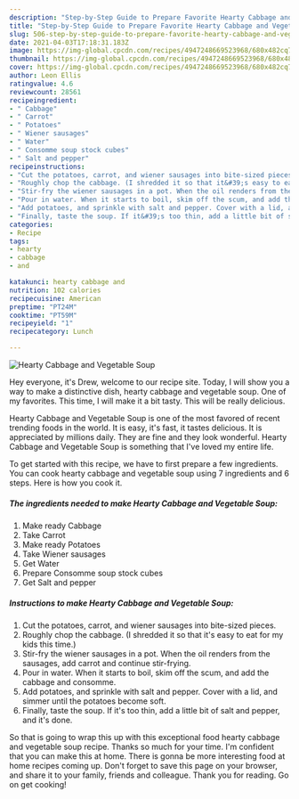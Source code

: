 ```yaml
---
description: "Step-by-Step Guide to Prepare Favorite Hearty Cabbage and Vegetable Soup"
title: "Step-by-Step Guide to Prepare Favorite Hearty Cabbage and Vegetable Soup"
slug: 506-step-by-step-guide-to-prepare-favorite-hearty-cabbage-and-vegetable-soup
date: 2021-04-03T17:18:31.183Z
image: https://img-global.cpcdn.com/recipes/4947248669523968/680x482cq70/hearty-cabbage-and-vegetable-soup-recipe-main-photo.jpg
thumbnail: https://img-global.cpcdn.com/recipes/4947248669523968/680x482cq70/hearty-cabbage-and-vegetable-soup-recipe-main-photo.jpg
cover: https://img-global.cpcdn.com/recipes/4947248669523968/680x482cq70/hearty-cabbage-and-vegetable-soup-recipe-main-photo.jpg
author: Leon Ellis
ratingvalue: 4.6
reviewcount: 28561
recipeingredient:
- " Cabbage"
- " Carrot"
- " Potatoes"
- " Wiener sausages"
- " Water"
- " Consomme soup stock cubes"
- " Salt and pepper"
recipeinstructions:
- "Cut the potatoes, carrot, and wiener sausages into bite-sized pieces."
- "Roughly chop the cabbage. (I shredded it so that it&#39;s easy to eat for my kids this time.)"
- "Stir-fry the wiener sausages in a pot. When the oil renders from the sausages, add carrot and continue stir-frying."
- "Pour in water. When it starts to boil, skim off the scum, and add the cabbage and consomme."
- "Add potatoes, and sprinkle with salt and pepper. Cover with a lid, and simmer until the potatoes become soft."
- "Finally, taste the soup. If it&#39;s too thin, add a little bit of salt and pepper, and it&#39;s done."
categories:
- Recipe
tags:
- hearty
- cabbage
- and

katakunci: hearty cabbage and 
nutrition: 102 calories
recipecuisine: American
preptime: "PT24M"
cooktime: "PT59M"
recipeyield: "1"
recipecategory: Lunch

---
```



![Hearty Cabbage and Vegetable Soup](https://img-global.cpcdn.com/recipes/4947248669523968/680x482cq70/hearty-cabbage-and-vegetable-soup-recipe-main-photo.jpg)

Hey everyone, it's Drew, welcome to our recipe site. Today, I will show you a way to make a distinctive dish, hearty cabbage and vegetable soup. One of my favorites. This time, I will make it a bit tasty. This will be really delicious.



Hearty Cabbage and Vegetable Soup is one of the most favored of recent trending foods in the world. It is easy, it's fast, it tastes delicious. It is appreciated by millions daily. They are fine and they look wonderful. Hearty Cabbage and Vegetable Soup is something that I've loved my entire life.


To get started with this recipe, we have to first prepare a few ingredients. You can cook hearty cabbage and vegetable soup using 7 ingredients and 6 steps. Here is how you cook it.

<!--inarticleads1-->

##### The ingredients needed to make Hearty Cabbage and Vegetable Soup:

1. Make ready  Cabbage
1. Take  Carrot
1. Make ready  Potatoes
1. Take  Wiener sausages
1. Get  Water
1. Prepare  Consomme soup stock cubes
1. Get  Salt and pepper




<!--inarticleads2-->

##### Instructions to make Hearty Cabbage and Vegetable Soup:

1. Cut the potatoes, carrot, and wiener sausages into bite-sized pieces.
1. Roughly chop the cabbage. (I shredded it so that it&#39;s easy to eat for my kids this time.)
1. Stir-fry the wiener sausages in a pot. When the oil renders from the sausages, add carrot and continue stir-frying.
1. Pour in water. When it starts to boil, skim off the scum, and add the cabbage and consomme.
1. Add potatoes, and sprinkle with salt and pepper. Cover with a lid, and simmer until the potatoes become soft.
1. Finally, taste the soup. If it&#39;s too thin, add a little bit of salt and pepper, and it&#39;s done.




So that is going to wrap this up with this exceptional food hearty cabbage and vegetable soup recipe. Thanks so much for your time. I'm confident that you can make this at home. There is gonna be more interesting food at home recipes coming up. Don't forget to save this page on your browser, and share it to your family, friends and colleague. Thank you for reading. Go on get cooking!
